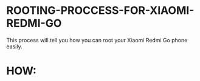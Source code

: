 # ROOTING-PROCCESS-FOR-XIAOMI-REDMI-GO
This process will tell you how you can root your Xiaomi Redmi Go phone easily.

# HOW:
